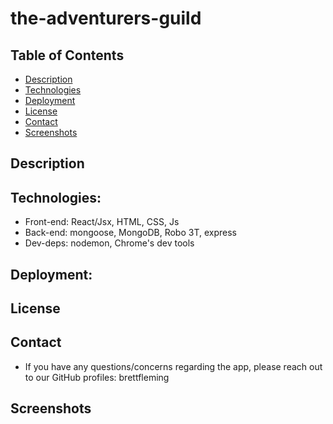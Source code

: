 # the-adventurers-guild


## Table of Contents

  - [Description](#description)
  - [Technologies](#technologies)
  - [Deployment](#deployment)
  - [License](#license)
  - [Contact](#contact)
  - [Screenshots](#screenshots)

  ## Description

  
  ## Technologies:

  * Front-end: React/Jsx, HTML, CSS, Js
  * Back-end: mongoose, MongoDB, Robo 3T, express
  * Dev-deps: nodemon, Chrome's dev tools

  ## Deployment:

  ## License
  

  
  ## Contact

  * If you have any questions/concerns regarding the app, please reach out to our GitHub profiles: brettfleming

## Screenshots

